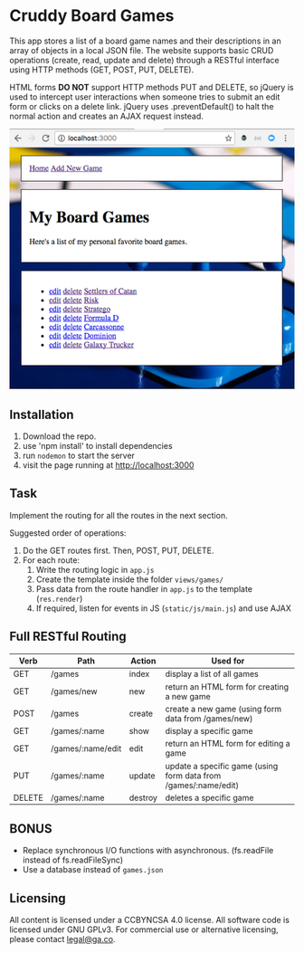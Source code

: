 # Cruddy Board Games
This app stores a list of a board game names and their descriptions in an array
of objects in a local JSON file. The website supports basic CRUD operations
(create, read, update and delete) through a RESTful interface using HTTP methods
(GET, POST, PUT, DELETE).

HTML forms **DO NOT** support HTTP methods PUT and DELETE, so jQuery is used to
intercept user interactions when someone tries to submit an edit form or clicks
on a delete link. jQuery uses .preventDefault() to halt the normal action and
creates an AJAX request instead.

![screenshot](screenshot.png)

## Installation
1. Download the repo.
2. use 'npm install' to install dependencies
3. run `nodemon` to start the server
4. visit the page running at <http://localhost:3000>

## Task

Implement the routing for all the routes in the next section.

Suggested order of operations:

1. Do the GET routes first. Then, POST, PUT, DELETE.
2. For each route:
    1. Write the routing logic in `app.js`
    2. Create the template inside the folder `views/games/`
    3. Pass data from the route handler in `app.js` to the template (`res.render`)
    4. If required, listen for events in JS (`static/js/main.js`) and use AJAX

## Full RESTful Routing

<table>
<thead>
<tr>
<th>Verb</th>
<th>Path</th>
<th>Action</th>
<th>Used for</th>
</tr>
</thead>
<tbody>
<tr>
<td>GET</td>
<td>/games</td>
<td>index</td>
<td>display a list of all games</td>
</tr>
<tr>
<td>GET</td>
<td>/games/new</td>
<td>new</td>
<td>return an HTML form for creating a new game</td>
</tr>
<tr>
<td>POST</td>
<td>/games</td>
<td>create</td>
<td>create a new game (using form data from /games/new)</td>
</tr>
<tr>
<td>GET</td>
<td>/games/:name</td>
<td>show</td>
<td>display a specific game</td>
</tr>
<tr>
<td>GET</td>
<td>/games/:name/edit</td>
<td>edit</td>
<td>return an HTML form for editing a game</td>
</tr>
<tr>
<td>PUT</td>
<td>/games/:name</td>
<td>update</td>
<td>update a specific game (using form data from /games/:name/edit)</td>
</tr>
<tr>
<td>DELETE</td>
<td>/games/:name</td>
<td>destroy</td>
<td>deletes a specific game</td>
</tr>
</tbody>
</table>

## BONUS

* Replace synchronous I/O functions with asynchronous. (fs.readFile instead of fs.readFileSync)
* Use a database instead of `games.json`

## Licensing
All content is licensed under a CC­BY­NC­SA 4.0 license.
All software code is licensed under GNU GPLv3. For commercial use or alternative licensing, please contact legal@ga.co.

